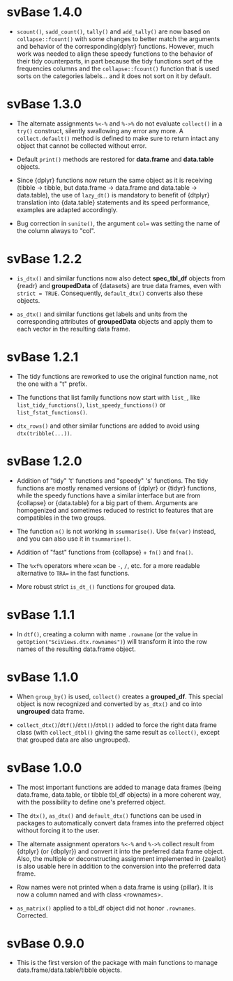 # svBase 1.4.0

-   `scount()`, `sadd_count()`, `tally()` and `add_tally()` are now based on `collapse::fcount()` with some changes to better match the arguments and behavior of the corresponding{dplyr} functions. However, much work was needed to align these speedy functions to the behavior of their tidy counterparts, in part because the tidy functions sort of the frequencies columns and the `collapse::fcount()` function that is used sorts on the categories labels... and it does not sort on it by default.

# svBase 1.3.0

-   The alternate assignments `%<-%` and `%->%` do not evaluate `collect()` in a `try()` construct, silently swallowing any error any more. A `collect.default()` method is defined to make sure to return intact any object that cannot be collected without error.

-    Default `print()` methods are restored for **data.frame** and **data.table** objects.

-    Since {dplyr} functions now return the same object as it is receiving (tibble -> tibble, but data.frame -> data.frame and data.table -> data.table), the use of `lazy_dt()` is mandatory to benefit of {dtplyr} translation into {data.table} statements and its speed performance, examples are adapted accordingly.

-   Bug correction in `sunite()`, the argument `col=` was setting the name of the column always to "col".

# svBase 1.2.2

-   `is_dtx()` and similar functions now also detect **spec_tbl_df** objects from {readr} and **groupedData** of {datasets} are true data frames, even with `strict = TRUE`. Consequently, `default_dtx()` converts also these objects.

-   `as_dtx()` and similar functions get labels and units from the corresponding attributes of **groupedData** objects and apply them to each vector in the resulting data frame.

# svBase 1.2.1

-   The tidy functions are reworked to use the original function name, not the one with a "t" prefix.

-   The functions that list family functions now start with `list_`, like `list_tidy_functions()`, `list_speedy_functions()` or `list_fstat_functions()`.

-   `dtx_rows()` and other similar functions are added to avoid using `dtx(tribble(...))`.

# svBase 1.2.0

-   Addition of "tidy" 't' functions and "speedy" 's' functions. The tidy functions are mostly renamed versions of {dplyr} or {tidyr} functions, while the speedy functions have a similar interface but are from {collapse} or {data.table} for a big part of them. Arguments are homogenized and sometimes reduced to restrict to features that are compatibles in the two groups.

-   The function `n()` is not working in `ssummarise()`. Use `fn(var)` instead, and you can also use it in `tsummarise()`.

-   Addition of "fast" functions from {collapse} + `fn()` and `fna()`.

-   The `%xf%` operators where `x`can be `-`, `/`, etc. for a more readable alternative to `TRA=` in the fast functions.

-   More robust strict `is_dt_()` functions for grouped data.

# svBase 1.1.1

-   In `dtf()`, creating a column with name `.rowname` (or the value in `getOption("SciViews.dtx.rownames")`) will transform it into the row names of the resulting data.frame object.

# svBase 1.1.0

-   When `group_by()` is used, `collect()` creates a **grouped_df**. This special object is now recognized and converted by `as_dtx()` and co into **ungrouped** data frame.

-   `collect_dtx()`/`dtf()`/`dtt()`/`dtbl()` added to force the right data frame class (with `collect_dtbl()` giving the same result as `collect()`, except that grouped data are also ungrouped).

# svBase 1.0.0

-   The most important functions are added to manage data frames (being data.frame, data.table, or tibble tbl_df objects) in a more coherent way, with the possibility to define one's preferred object.

-   The `dtx()`, `as_dtx()` and `default_dtx()` functions can be used in packages to automatically convert data frames into the preferred object without forcing it to the user.

-   The alternate assignment operators `%<-%` and `%->%` collect result from {dtplyr} (or {dbplyr}) and convert it into the preferred data frame object. Also, the multiple or deconstructing assignment implemented in {zeallot} is also usable here in addition to the conversion into the preferred data frame.

-   Row names were not printed when a data.frame is using {pillar}. It is now a column named and with class \<rownames\>.

-   `as_matrix()` applied to a tbl_df object did not honor `.rownames`. Corrected.

# svBase 0.9.0

-   This is the first version of the package with main functions to manage data.frame/data.table/tibble objects.
